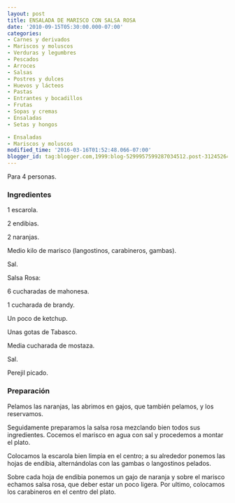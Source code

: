 ```yaml
---
layout: post
title: ENSALADA DE MARISCO CON SALSA ROSA
date: '2010-09-15T05:30:00.000-07:00'
categories:
- Carnes y derivados
- Mariscos y moluscos
- Verduras y legumbres
- Pescados
- Arroces
- Salsas
- Postres y dulces
- Huevos y lácteos
- Pastas
- Entrantes y bocadillos
- Frutas
- Sopas y cremas
- Ensaladas
- Setas y hongos

- Ensaladas
- Mariscos y moluscos
modified_time: '2016-03-16T01:52:48.066-07:00'
blogger_id: tag:blogger.com,1999:blog-5299957599287034512.post-312452647581072800
---
```


Para 4 personas.

<h3>Ingredientes</h3>

1 escarola.

2 endibias.

2 naranjas.

Medio kilo de marisco (langostinos, carabineros, gambas).

Sal.

Salsa Rosa:

6 cucharadas de mahonesa.

1 cucharada de brandy.

Un poco de ketchup.

Unas gotas de Tabasco.

Media cucharada de mostaza.

Sal.

Perejil picado.

<h3>Preparación</h3>

Pelamos las naranjas, las abrimos en gajos, que también pelamos, y los reservamos.

Seguidamente preparamos la salsa rosa mezclando bien todos sus ingredientes. Cocemos el marisco en agua con sal y procedemos a montar el plato.

Colocamos la escarola bien limpia en el centro; a su alrededor ponemos las hojas de endibia, alternándolas con las gambas o langostinos pelados.

Sobre cada hoja de endibia ponemos un gajo de naranja y sobre el marisco echamos salsa rosa, que deber estar un poco ligera. Por ultimo, colocamos los carabineros en el centro del plato.

